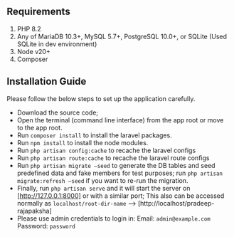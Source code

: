 ## Requirements

1.  PHP 8.2
2.  Any of MariaDB 10.3+, MySQL 5.7+, PostgreSQL 10.0+, or SQLite (Used SQLite in dev environment)
3.  Node v20+
4.  Composer

## Installation Guide

Please follow the below steps to set up the application carefully.

- Download the source code;
- Open the terminal (command line interface) from the app root or move to the app root.
- Run `composer install` to install the laravel packages.
- Run `npm install` to install the node modules.
- Run `php artisan config:cache` to recache the laravel configs
- Run `php artisan route:cache` to recache the laravel route configs
- Run `php artisan migrate –seed` to generate the DB tables and seed predefined data and fake members for test purposes; run `php artisan migrate:refresh –seed` if you want to re-run the migration.
- Finally, run `php artisan serve` and it will start the server on [http://127.0.0.1:8000] or with a similar port; This also can be accessed normally as `localhost/root-dir-name` –-> [http://localhost/pradeep-rajapaksha]
- Please use admin credentials to login in: 
	Email: `admin@example.com`
	Password: `password`
